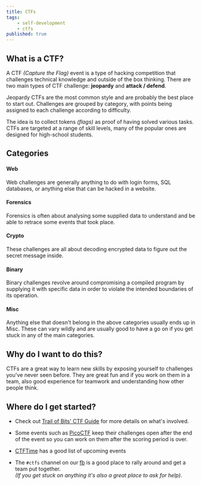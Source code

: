 ```yaml
---
title: CTFs
tags:
    - self-development
    - ctfs
published: true
---
```


## What is a CTF?

A CTF _(Capture the Flag)_ event is a type of hacking competition that challenges technical knowledge and outside of the box thinking. There are two main types of CTF challenge: **jeopardy** and **attack / defend**.

Jeopardy CTFs are the most common style and are probably the best place to start out. Challenges are grouped by category, with points being assigned to each challenge according to difficulty.

The idea is to collect tokens _(flags)_ as proof of having solved various tasks. CTFs are targeted at a range of skill levels, many of the popular ones are designed for high-school students.

## Categories

#### Web

Web challenges are generally anything to do with login forms, SQL databases, or anything else that can be hacked in a website.

#### Forensics

Forensics is often about analysing some supplied data to understand and be able to retrace some events that took place.

#### Crypto

These challenges are all about decoding encrypted data to figure out the secret message inside.

#### Binary

Binary challenges revolve around compromising a compiled program by supplying it with specific data in order to violate the intended boundaries of its operation.

#### Misc

Anything else that doesn't belong in the above categories usually ends up in Misc. These can vary wildly and are usually good to have a go on if you get stuck in any of the main categories.

## Why do I want to do this?

CTFs are a great way to learn new skills by exposing yourself to challenges you've never seen before. They are great fun and if you work on them in a team, also good experience for teamwork and understanding how other people think.

## Where do I get started?

- Check out [Trail of Bits' CTF Guide](https://trailofbits.github.io/ctf/) for more details on what's involved.

- Some events such as [PicoCTF](https://picoctf.com/) keep their challenges open after the end of the event so you can work on them after the scoring period is over.

- [CTFTime](https://ctftime.org/event/list/upcoming) has a good list of upcoming events

- The `#ctfs` channel on our [fb]({{site.social.fb}}) is a good place to rally around and get a team put together. <br/>_(If you get stuck on anything it's also a great place to ask for help)_.